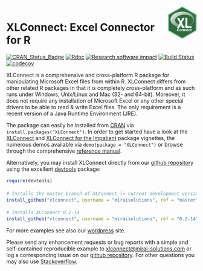 <img src="man/figures/logo.png" align="right" width="15%" height="15%"/>

XLConnect: Excel Connector for R
================================
[![CRAN\_Status\_Badge](https://www.r-pkg.org/badges/version/XLConnect)](https://cran.r-project.org/package=XLConnect) [![Rdoc](http://www.rdocumentation.org/badges/version/XLConnect)](http://www.rdocumentation.org/packages/XLConnect) [![Research software impact](http://depsy.org/api/package/cran/XLConnect/badge.svg)](http://depsy.org/package/r/XLConnect) [![Build Status](https://travis-ci.org/miraisolutions/xlconnect.png?branch=master)](https://travis-ci.org/miraisolutions/xlconnect) [![codecov](https://codecov.io/gh/miraisolutions/xlconnect/branch/master/graph/badge.svg)](https://codecov.io/gh/miraisolutions/xlconnect)

XLConnect is a comprehensive and cross-platform R package for manipulating Microsoft Excel files from within R. XLConnect differs from other related R packages in that it is completely cross-platform and as such runs under Windows, Unix/Linux and Mac (32- and 64-bit). Moreover, it does not require any installation of Microsoft Excel or any other special drivers to be able to read & write Excel files. The only requirement is a recent version of a Java Runtime Environment (JRE).

The package can easily be installed from <a href="https://cran.r-project.org/package=XLConnect">CRAN</a> via `install.packages("XLConnect")`. In order to get started have a look at the <a href="https://cran.r-project.org/package=XLConnect/vignettes/XLConnect.pdf">XLConnect</a> and <a href="https://cran.r-project.org/package=XLConnect/vignettes/XLConnectImpatient.pdf">XLConnect for the Impatient</a> package vignettes, the numerous demos available via `demo(package = "XLConnect")` or browse through the comprehensive <a href="https://cran.r-project.org/package=XLConnect/XLConnect.pdf">reference manual</a>.

Alternatively, you may install XLConnect directly from our <a href="https://github.com/miraisolutions/xlconnect">github repository</a> using the excellent <a href="https://github.com/hadley/devtools">devtools</a> package:

```r
require(devtools)

# Installs the master branch of XLConnect (= current development version)
install_github("xlconnect", username = "miraisolutions", ref = "master")

# Installs XLConnect 0.2-14
install_github("xlconnect", username = "miraisolutions", ref = "0.2-14")
```

For more examples see also our <a href="http://miraisolutions.wordpress.com/">wordpress</a> site.

Please send any enhancement requests or bug reports with a simple and self-contained reproducible example to <a href="xlconnect@mirai-solutions.com">xlconnect@mirai-solutions.com</a> or log a corresponding issue on our <a href="https://github.com/miraisolutions/xlconnect">github repository</a>.
For other questions you may also use <a href="http://stackoverflow.com/questions/tagged/xlconnect">Stackoverflow</a>.
